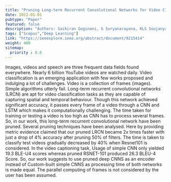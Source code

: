 ```yaml
---
title: "Pruning Long-term Recurrent Convolutional Networks for Video Classification and captioning"
date: 2022-01-01
pubtype: "Paper"
featured: false
description: "Authors: Saikiran Gogineni, G Suryanarayana, KLS Soujanya"
tags: ["Scopus","Deep Learning"]
link: "https://ieeexplore.ieee.org/abstract/document/9215414"
weight: 400
sitemap:
  priority : 0.8
---
```


Images, videos and speech are three frequent data fields found everywhere. Nearly 6 billion YouTube videos are watched daily. Video classification is an emerging application with few works proposed and indulging a lot of challenges. Video is a collection of frames (images). Simple algorithms utterly fail. Long-term recurrent convolutional networks (LRCN) are apt for video classification tasks as they are capable of capturing spatial and temporal behaviour. Though this network achieved significant accuracy, it passes every frame of a video through a CNN and LSTM which makes it computationally challenging. The time taken for training or testing a video is too high as CNN has to process several frames. So, in our work, this long-term recurrent convolutional network have been pruned. Several pruning techniques have been analysed. Here by providing metric evidence claimed that our pruned LRCN became 2x times faster with just a drop of 4% accuracy after pruning 50% of filters. The time is taken to classify test videos gradually decreased by 40% when Resnet101 is considered. In the video captioning task, Usage of simple CNN only yielded 19.3 BLE-U4 scores whereas pruned RSNET-101 produced 26.3 BLEU-4 Score. So, our work suggests to use pruned deep CNNS as an encoder instead of Custom-built simple CNNS as processing time of both networks is made equal. The parallel computing of frames is not considered by the user has been assumed.
